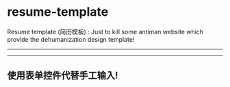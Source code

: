 # resume-template
Resume template (简历模板) : Just to kill some antiman website which provide the dehumanization design template!

***
***

## 使用表单控件代替手工输入!

